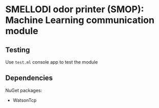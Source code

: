 # SMELLODI odor printer (SMOP): Machine Learning communication module

## Testing

Use `test.ml` console app to test the module

## Dependencies

NuGet packages:
- WatsonTcp
 